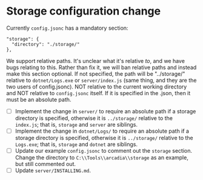 # Storage configuration change
Currently `config.jsonc` has a mandatory section:
  ```
  "storage": {
    "directory": "./storage/"
  },
  ```

We support relative paths. It's unclear what it's relative _to_, and we have bugs relating to this. Rather than fix it, we will ban relative paths and instead make this section optional. If not specified, the path will be "../storage/" relative to `dotnet/Logs.exe` or `server/index.js` (same thing, and they are the two users of config.jsonc). NOT relative to the current working directory and NOT relative to `config.jsonc` itself. If it is specified in the .json, then it must be an absolute path.

- [ ] Implement the change in `server/` to require an absolute path if a storage directory is specified, otherwise it is `../storage/` relative to the `index.js`; that is, `storage` and `server` are siblings.
- [ ] Implement the change in `dotnet/Logs/` to require an absolute path if a storage directory is specified, otherwise it is `../storage/` relative to the `Logs.exe`; that is, `storage` and `dotnet` are siblings.
- [ ] Update our example `config.jsonc` to comment out the `storage` section. Change the directory to `C:\\Tools\\arcadia\\storage` as an example, but still commented out.
- [ ] Update `server/INSTALLING.md`.
